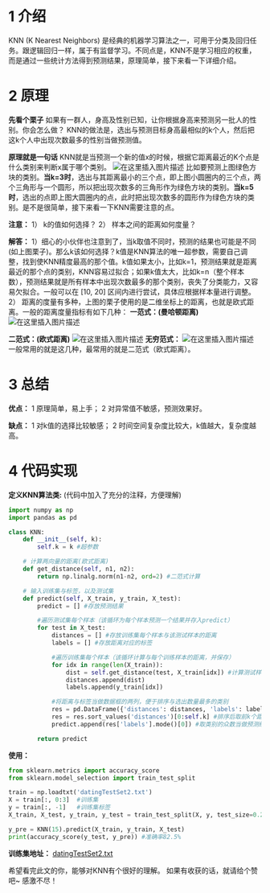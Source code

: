 ﻿# 1 介绍
KNN (K Nearest Neighbors) 是经典的机器学习算法之一，可用于分类及回归任务。跟逻辑回归一样，属于有监督学习。不同点是，KNN不是学习相应的权重，而是通过一些统计方法得到预测结果，原理简单，接下来看一下详细介绍。

# 2 原理
**先看个栗子**
如果有一群人，身高及性别已知，让你根据身高来预测另一批人的性别。你会怎么做？
KNN的做法是，选出与预测目标身高最相似的k个人，然后把这k个人中出现次数最多的性别当做预测值。

**原理就是一句话**
KNN就是当预测一个新的值x的时候，根据它距离最近的K个点是什么类别来判断x属于哪个类别。
![在这里插入图片描述](https://img-blog.csdnimg.cn/20200716093031622.png?x-oss-process=image/watermark,type_ZmFuZ3poZW5naGVpdGk,shadow_10,text_aHR0cHM6Ly9ibG9nLmNzZG4ubmV0L3dlaXhpbl80NTY1ODEzMQ==,size_16,color_FFFFFF,t_70#pic_center)
比如要预测上图绿色方块的类别。**当k=3时**，选出与其距离最小的三个点，即上图小圆圈内的三个点，两个三角形与一个圆形，所以把出现次数多的三角形作为绿色方块的类别。**当k=5时**，选出的点即上图大圆圈内的点，此时把出现次数多的圆形作为绿色方块的类别。是不是很简单，接下来看一下KNN需要注意的点。

**注意：**
1） k的值如何选择？
2） 样本之间的距离如何度量？

**解答：**
1）细心的小伙伴也注意到了，当k取值不同时，预测的结果也可能是不同 (如上图栗子)。那么k该如何选择？k值是KNN算法的唯一超参数，需要自己调整，找到使KNN精度最高的那个值。k值如果太小，比如k=1，预测结果就是距离最近的那个点的类别，KNN容易过拟合；如果k值太大，比如k=n（整个样本数），预测结果就是所有样本中出现次数最多的那个类别，丧失了分类能力，又容易欠拟合。一般可以在 [10, 20] 区间内进行尝试，具体应根据样本量进行调整。
2） 距离的度量有多种，上图的栗子使用的是二维坐标上的距离，也就是欧式距离。一般的距离度量指标有如下几种：
**一范式：(曼哈顿距离)**
![在这里插入图片描述](https://img-blog.csdnimg.cn/20200716095711285.png#pic_center)

**二范式：(欧式距离)**
![在这里插入图片描述](https://img-blog.csdnimg.cn/20200716095404859.png#pic_center)
**无穷范式：**
![在这里插入图片描述](https://img-blog.csdnimg.cn/20200716095923776.png#pic_center)
一般常用的就是这几种，最常用的就是二范式（欧式距离）。

# 3 总结
**优点：**
1 原理简单，易上手；
2 对异常值不敏感，预测效果好。

**缺点：**
1 对k值的选择比较敏感；
2 时间空间复杂度比较大，k值越大，复杂度越高。

# 4 代码实现
**定义KNN算法类:**  (代码中加入了充分的注释，方便理解)
```python
import numpy as np
import pandas as pd

class KNN:
    def __init__(self, k):
        self.k = k #超参数

    # 计算两向量的距离(欧式距离)
    def get_distance(self, n1, n2):
        return np.linalg.norm(n1-n2, ord=2) #二范式计算

    # 输入训练集与标签，以及测试集
    def predict(self, X_train, y_train, X_test):
        predict = [] #存放预测结果

        #遍历测试集每个样本（该循环为每个样本预测一个结果并存入predict）
        for test in X_test:
            distances = [] #存放训练集每个样本与该测试样本的距离
            labels = [] #存放距离对应的标签

            #遍历训练集每个样本（该循环计算与每个训练样本的距离，并保存）
            for idx in range(len(X_train)):
                dist = self.get_distance(test, X_train[idx]) #计算测试样本与每个训练样本的距离
                distances.append(dist)
                labels.append(y_train[idx])

            #将距离与标签当做数据框的两列，便于排序与选出数量最多的类别
            res = pd.DataFrame({'distances': distances, 'labels': labels})
            res = res.sort_values('distances')[0:self.k] #排序后取前k个距离及对应类别
            predict.append(res['labels'].mode()[0]) #取类别的众数当做预测结果

        return predict
```
**使用：**

```python
from sklearn.metrics import accuracy_score
from sklearn.model_selection import train_test_split

train = np.loadtxt('datingTestSet2.txt')
X = train[:, 0:3]  #训练集
y = train[:, -1]   #训练集标签
X_train, X_test, y_train, y_test = train_test_split(X, y, test_size=0.2) #划分测试集

y_pre = KNN(15).predict(X_train, y_train, X_test)
print(accuracy_score(y_test, y_pre)) #准确率82.5%
```
**训练集地址：**
[datingTestSet2.txt](https://github.com/pbharrin/machinelearninginaction/tree/master/Ch02)

希望看完此文的你，能够对KNN有个很好的理解。
如果有收获的话，就请给个赞吧~ 
感激不尽！
